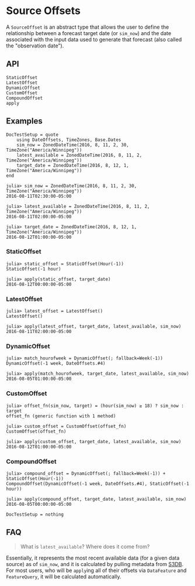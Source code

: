 # Source Offsets

A `SourceOffset` is an abstract type that allows the user to define the relationship
between a forecast target date (or `sim_now`) and the date associated with the input data
used to generate that forecast (also called the "observation date").

## API

```@docs
StaticOffset
LatestOffset
DynamicOffset
CustomOffset
CompoundOffset
apply
```

## Examples

```@meta
DocTestSetup = quote
    using DateOffsets, TimeZones, Base.Dates
    sim_now = ZonedDateTime(2016, 8, 11, 2, 30, TimeZone("America/Winnipeg"))
    latest_available = ZonedDateTime(2016, 8, 11, 2, TimeZone("America/Winnipeg"))
    target_date = ZonedDateTime(2016, 8, 12, 1, TimeZone("America/Winnipeg"))
end
```

```jldoctest
julia> sim_now = ZonedDateTime(2016, 8, 11, 2, 30, TimeZone("America/Winnipeg"))
2016-08-11T02:30:00-05:00

julia> latest_available = ZonedDateTime(2016, 8, 11, 2, TimeZone("America/Winnipeg"))
2016-08-11T02:00:00-05:00

julia> target_date = ZonedDateTime(2016, 8, 12, 1, TimeZone("America/Winnipeg"))
2016-08-12T01:00:00-05:00
```

### StaticOffset

```jldoctest
julia> static_offset = StaticOffset(Hour(-1))
StaticOffset(-1 hour)

julia> apply(static_offset, target_date)
2016-08-12T00:00:00-05:00
```

### LatestOffset

```jldoctest
julia> latest_offset = LatestOffset()
LatestOffset()

julia> apply(latest_offset, target_date, latest_available, sim_now)
2016-08-11T02:00:00-05:00
```

### DynamicOffset

```jldoctest
julia> match_hourofweek = DynamicOffset(; fallback=Week(-1))
DynamicOffset(-1 week, DateOffsets.#4)

julia> apply(match_hourofweek, target_date, latest_available, sim_now)
2016-08-05T01:00:00-05:00
```

### CustomOffset

```jldoctest
julia> offset_fn(sim_now, target) = (hour(sim_now) ≥ 18) ? sim_now : target
offset_fn (generic function with 1 method)

julia> custom_offset = CustomOffset(offset_fn)
CustomOffset(offset_fn)

julia> apply(custom_offset, target_date, latest_available, sim_now)
2016-08-12T01:00:00-05:00
```

### CompoundOffset

```jldoctest
julia> compound_offset = DynamicOffset(; fallback=Week(-1)) + StaticOffset(Hour(-1))
CompoundOffset(DynamicOffset(-1 week, DateOffsets.#4), StaticOffset(-1 hour))

julia> apply(compound_offset, target_date, latest_available, sim_now)
2016-08-05T00:00:00-05:00
```

```@meta
DocTestSetup = nothing
```

## FAQ

> What is `latest_available`? Where does it come from?

Essentially, it represents the most recent available data (for a given data source) as of
`sim_now`, and it is calculated by pulling metadata from
[S3DB](https://gitlab.invenia.ca/invenia/S3DB.jl). For most users, who will be `apply`ing
all of their offsets via `DataFeature` and `FeatureQuery`, it will be calculated
automatically.
